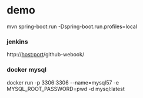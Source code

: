 # demo

mvn spring-boot:run -Dspring-boot.run.profiles=local

### jenkins
http://<host:port>/github-webook/

### docker mysql
docker run -p 3306:3306 --name=mysql57 -e MYSQL_ROOT_PASSWORD=pwd -d mysql:latest
